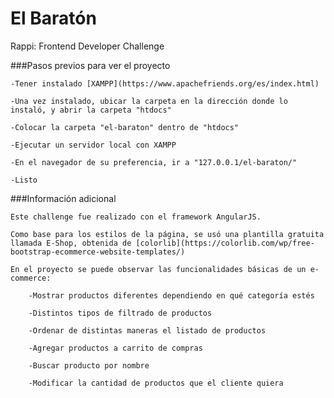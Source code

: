 # El Baratón

Rappi: Frontend Developer Challenge

###Pasos previos para ver el proyecto

	-Tener instalado [XAMPP](https://www.apachefriends.org/es/index.html)

	-Una vez instalado, ubicar la carpeta en la dirección donde lo instaló, y abrir la carpeta "htdocs"

	-Colocar la carpeta "el-baraton" dentro de "htdocs"
	
	-Ejecutar un servidor local con XAMPP

	-En el navegador de su preferencia, ir a "127.0.0.1/el-baraton/"

	-Listo

###Información adicional
	
	Este challenge fue realizado con el framework AngularJS.

	Como base para los estilos de la página, se usó una plantilla gratuita llamada E-Shop, obtenida de [colorlib](https://colorlib.com/wp/free-bootstrap-ecommerce-website-templates/)

	En el proyecto se puede observar las funcionalidades básicas de un e-commerce:

		-Mostrar productos diferentes dependiendo en qué categoría estés
		
		-Distintos tipos de filtrado de productos

		-Ordenar de distintas maneras el listado de productos

		-Agregar productos a carrito de compras

		-Buscar producto por nombre

		-Modificar la cantidad de productos que el cliente quiera


